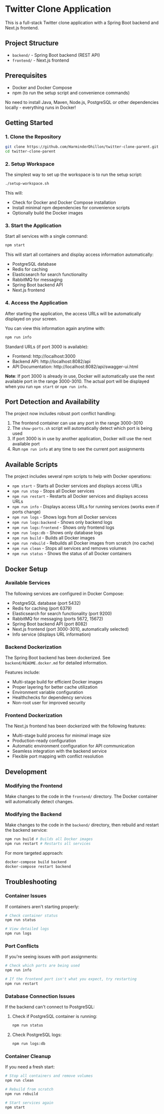 # Twitter Clone Application

This is a full-stack Twitter clone application with a Spring Boot backend and Next.js frontend.

## Project Structure

- `backend/` - Spring Boot backend (REST API)
- `frontend/` - Next.js frontend

## Prerequisites

- Docker and Docker Compose
- npm (to run the setup script and convenience commands)

No need to install Java, Maven, Node.js, PostgreSQL or other dependencies locally - everything runs in Docker!

## Getting Started

### 1. Clone the Repository

```bash
git clone https://github.com/HarminderDhillon/twitter-clone-parent.git
cd twitter-clone-parent
```

### 2. Setup Workspace

The simplest way to set up the workspace is to run the setup script:

```bash
./setup-workspace.sh
```

This will:
- Check for Docker and Docker Compose installation
- Install minimal npm dependencies for convenience scripts
- Optionally build the Docker images

### 3. Start the Application

Start all services with a single command:

```bash
npm start
```

This will start all containers and display access information automatically:
- PostgreSQL database
- Redis for caching
- Elasticsearch for search functionality
- RabbitMQ for messaging
- Spring Boot backend API
- Next.js frontend

### 4. Access the Application

After starting the application, the access URLs will be automatically displayed on your screen.

You can view this information again anytime with:
```bash
npm run info
```

Standard URLs (if port 3000 is available):
- Frontend: http://localhost:3000
- Backend API: http://localhost:8082/api
- API Documentation: http://localhost:8082/api/swagger-ui.html

**Note**: If port 3000 is already in use, Docker will automatically use the next available port in the range 3000-3010. The actual port will be displayed when you run `npm start` or `npm run info`.

## Port Detection and Availability

The project now includes robust port conflict handling:

1. The frontend container can use any port in the range 3000-3010
2. The `show-ports.sh` script will automatically detect which port is being used
3. If port 3000 is in use by another application, Docker will use the next available port
4. Run `npm run info` at any time to see the current port assignments

## Available Scripts

The project includes several npm scripts to help with Docker operations:

- `npm start` - Starts all Docker services and displays access URLs
- `npm run stop` - Stops all Docker services
- `npm run restart` - Restarts all Docker services and displays access URLs
- `npm run info` - Displays access URLs for running services (works even if ports change)
- `npm run logs` - Shows logs from all Docker services
- `npm run logs:backend` - Shows only backend logs
- `npm run logs:frontend` - Shows only frontend logs
- `npm run logs:db` - Shows only database logs
- `npm run build` - Builds all Docker images
- `npm run rebuild` - Rebuilds all Docker images from scratch (no cache)
- `npm run clean` - Stops all services and removes volumes
- `npm run status` - Shows the status of all Docker containers

## Docker Setup

### Available Services

The following services are configured in Docker Compose:
- PostgreSQL database (port 5432)
- Redis for caching (port 6379)
- Elasticsearch for search functionality (port 9200)
- RabbitMQ for messaging (ports 5672, 15672)
- Spring Boot backend API (port 8082)
- Next.js frontend (port 3000-3010, automatically selected)
- Info service (displays URL information)

### Backend Dockerization

The Spring Boot backend has been dockerized. See `backend/README.docker.md` for detailed information.

Features include:
- Multi-stage build for efficient Docker images
- Proper layering for better cache utilization
- Environment variable configuration
- Healthchecks for dependency services
- Non-root user for improved security

### Frontend Dockerization

The Next.js frontend has been dockerized with the following features:
- Multi-stage build process for minimal image size
- Production-ready configuration
- Automatic environment configuration for API communication
- Seamless integration with the backend service
- Flexible port mapping with conflict resolution

## Development

### Modifying the Frontend

Make changes to the code in the `frontend/` directory. The Docker container will automatically detect changes.

### Modifying the Backend

Make changes to the code in the `backend/` directory, then rebuild and restart the backend service:

```bash
npm run build # Builds all Docker images
npm run restart # Restarts all services
```

For more targeted approach:
```bash
docker-compose build backend
docker-compose restart backend
```

## Troubleshooting

### Container Issues

If containers aren't starting properly:

```bash
# Check container status
npm run status

# View detailed logs
npm run logs
```

### Port Conflicts

If you're seeing issues with port assignments:

```bash
# Check which ports are being used
npm run info

# If the frontend port isn't what you expect, try restarting
npm run restart
```

### Database Connection Issues

If the backend can't connect to PostgreSQL:

1. Check if PostgreSQL container is running:
   ```bash
   npm run status
   ```

2. Check PostgreSQL logs:
   ```bash
   npm run logs:db
   ```

### Container Cleanup

If you need a fresh start:

```bash
# Stop all containers and remove volumes
npm run clean

# Rebuild from scratch
npm run rebuild

# Start services again
npm start
``` 